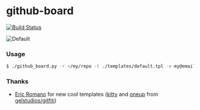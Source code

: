 # github-board
[![Build Status](https://travis-ci.org/bayandin/github-board.png)](https://travis-ci.org/bayandin/github-board)

![Default](https://raw.github.com/bayandin/github-board/master/templates/default.png)

### Usage
```bash
$ ./github_board.py -r ~/my/repo -t ./templates/default.tpl -e my@email.com
```

### Thanks
* [Eric Romano](https://github.com/gelstudios) for new cool templates ([kitty](https://raw.github.com/bayandin/github-board/master/templates/kitty.png) and [oneup](https://raw.github.com/bayandin/github-board/master/templates/oneup.png) from [gelstudios/gitfiti](https://github.com/gelstudios/gitfiti))
